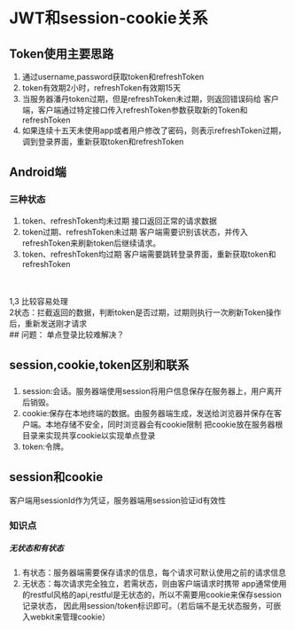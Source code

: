 # JWT和session-cookie关系
## Token使用主要思路
1. 通过username,password获取token和refreshToken
2. token有效期2小时，refreshToken有效期15天
3. 当服务器潘丹token过期，但是refreshToken未过期，则返回错误码给
	 客户端，客户端通过特定接口传入refreshToken参数获取新的Token和refreshToken
4. 如果连续十五天未使用app或者用户修改了密码，则表示refreshToken过期，调到登录界面，重新获取token和refreshToken

## Android端

### 三种状态
1. token、refreshToken均未过期		接口返回正常的请求数据
2. token过期、refreshToken未过期		客户端需要识别该状态，并传入refreshToken来刷新token后继续请求。
3. token、refreshToken均过期			客户端需要跳转登录界面，重新获取token和refreshToken
<br>
<br>1,3 比较容易处理
<br>2状态：拦截返回的数据，判断token是否过期，过期则执行一次刷新Token操作后，重新发送刚才请求
<br>
## 问题：
单点登录比较难解决？

## session,cookie,token区别和联系
### 
1. session:会话。服务器端使用session将用户信息保存在服务器上，用户离开后销毁。
2. cookie:保存在本地终端的数据。由服务器端生成，发送给浏览器并保存在客户端。本地存储不安全，同时浏览器会有cookie限制
   把cookie放在服务器根目录来实现共享cookie以实现单点登录
3. token:令牌。

## session和cookie
客户端用sessionId作为凭证，服务器端用session验证id有效性

### 知识点
##### 无状态和有状态
1. 有状态：服务器端需要保存请求的信息，每个请求可默认使用之前的请求信息
2. 无状态：每次请求完全独立，若需状态，则由客户端请求时携带
app通常使用的restful风格的api,restful是无状态的，所以不需要用cookie来保存session记录状态，
因此用session/token标识即可。（若后端不是无状态服务，可嵌入webkit来管理cookie） 
